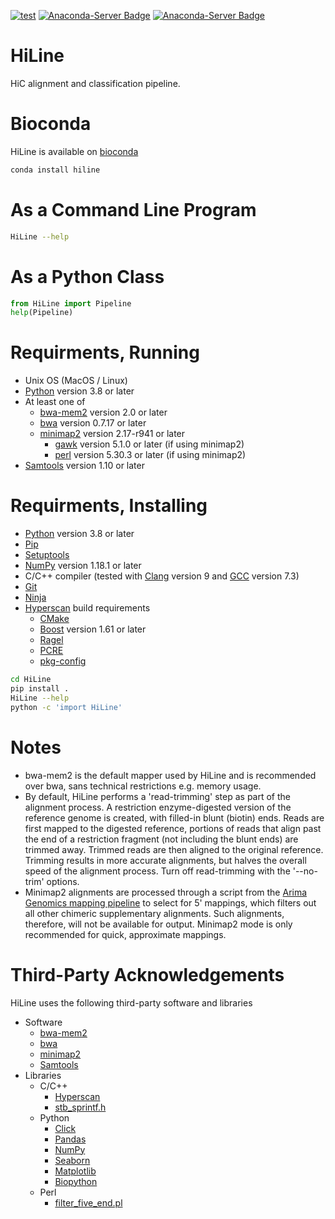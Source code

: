 [![test](https://github.com/wtsi-hpag/HiLine/actions/workflows/test.yml/badge.svg)](https://github.com/wtsi-hpag/HiLine/actions/workflows/test.yml)
[![Anaconda-Server Badge](https://anaconda.org/bioconda/hiline/badges/installer/conda.svg)](https://conda.anaconda.org/bioconda)
[![Anaconda-Server Badge](https://anaconda.org/bioconda/hiline/badges/downloads.svg)](https://anaconda.org/bioconda/hiline)
# HiLine
HiC alignment and classification pipeline.

# Bioconda
HiLine is available on [bioconda](https://bioconda.github.io/)

```bash
conda install hiline
```

# As a Command Line Program
```bash
HiLine --help
```

# As a Python Class
```python
from HiLine import Pipeline
help(Pipeline)
```

# Requirments, Running
* Unix OS (MacOS / Linux)
* [Python](https://www.python.org/) version 3.8 or later
* At least one of
    * [bwa-mem2](https://github.com/bwa-mem2/bwa-mem2) version 2.0 or later
    * [bwa](https://github.com/lh3/bwa) version 0.7.17 or later
    * [minimap2](https://github.com/lh3/minimap2) version 2.17-r941 or later
        * [gawk](https://www.gnu.org/software/gawk/) version 5.1.0 or later (if using minimap2)
        * [perl](https://www.perl.org/) version 5.30.3 or later (if using minimap2)
* [Samtools](http://www.htslib.org/) version 1.10 or later

# Requirments, Installing
* [Python](https://www.python.org/) version 3.8 or later
* [Pip](https://pypi.org/project/pip/)
* [Setuptools](https://setuptools.readthedocs.io/en/latest/)
* [NumPy](https://numpy.org/) version 1.18.1 or later
* C/C++ compiler (tested with [Clang](https://clang.llvm.org/) version 9 and [GCC](https://gcc.gnu.org/) version 7.3)<br/>
* [Git](https://git-scm.com/)
* [Ninja](https://ninja-build.org/)
* [Hyperscan](https://github.com/intel/hyperscan) build requirements
    * [CMake](https://cmake.org/)
    * [Boost](https://www.boost.org/) version 1.61 or later
    * [Ragel](http://www.colm.net/open-source/ragel/)
    * [PCRE](https://www.pcre.org/)
    * [pkg-config](https://www.freedesktop.org/wiki/Software/pkg-config/)

```bash
cd HiLine
pip install .
HiLine --help
python -c 'import HiLine'
```

# Notes
* bwa-mem2 is the default mapper used by HiLine and is recommended over bwa, sans technical restrictions e.g. memory usage. 
* By default, HiLine performs a 'read-trimming' step as part of the alignment process. A restriction enzyme-digested version of the reference genome is created, with filled-in blunt (biotin) ends. Reads are first mapped to the digested reference, portions of reads that align past the end of a restriction fragment (not including the blunt ends) are trimmed away. Trimmed reads are then aligned to the original reference. Trimming results in more accurate alignments, but halves the overall speed of the alignment process. Turn off read-trimming with the '--no-trim' options.
* Minimap2 alignments are processed through a script from the [Arima Genomics mapping pipeline](https://github.com/ArimaGenomics/mapping_pipeline) to select for 5' mappings, which filters out all other chimeric supplementary alignments. Such alignments, therefore, will not be available for output. Minimap2 mode is only recommended for quick, approximate mappings.

# Third-Party Acknowledgements
HiLine uses the following third-party software and libraries<br/>
* Software
  * [bwa-mem2](https://github.com/bwa-mem2/bwa-mem2)
  * [bwa](https://github.com/lh3/bwa)
  * [minimap2](https://github.com/lh3/minimap2)
  * [Samtools](http://www.htslib.org/)
* Libraries
    * C/C++
      * [Hyperscan](https://github.com/intel/hyperscan)
      * [stb_sprintf.h](https://github.com/nothings/stb/blob/master/stb_sprintf.h)
    * Python
      * [Click](https://palletsprojects.com/p/click/)
      * [Pandas](https://pandas.pydata.org/)
      * [NumPy](https://numpy.org/)
      * [Seaborn](https://seaborn.pydata.org/)
      * [Matplotlib](https://matplotlib.org/)
      * [Biopython](https://biopython.org/)
    * Perl
      * [filter_five_end.pl](https://github.com/ArimaGenomics/mapping_pipeline/blob/master/filter_five_end.pl)
